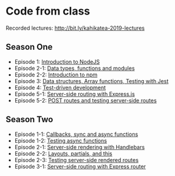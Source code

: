 # Code from class

Recorded lectures: http://bit.ly/kahikatea-2019-lectures

## Season One
* Episode 1: [Introduction to NodeJS](s01e01)
* Episode 2-1: [Data types, functions and modules](s01e02-1)
* Episode 2-2: [Introduction to npm](s01e02-2)
* Episode 3: [Data structures, Array functions, Testing with Jest](s01e03)
* Episode 4: [Test-driven development](s01e04)
* Episode 5-1: [Server-side routing with Express.js](s01e05-1)
* Episode 5-2: [POST routes and testing server-side routes](s01e05-2)

## Season Two
* Episode 1-1: [Callbacks, sync and async functions](s02e01-1)
* Episode 1-2: [Testing async functions](s02e01-2)
* Episode 2-1: [Server-side rendering with Handlebars](s02e02-1)
* Episode 2-2: [Layouts, partials, and this](s02e02-2)
* Episode 2-3: [Testing server-side rendered routes](s02e02-3)
* Episode 3-1: [Server-side routing with Express router](s02e03-1)